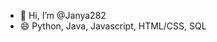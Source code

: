 - 👋 Hi, I’m @Janya282
- 😄 Python, Java, Javascript, HTML/CSS, SQL

<!---
Janya282/Janya282 is a ✨ special ✨ repository because its `README.md` (this file) appears on your GitHub profile.
You can click the Preview link to take a look at your changes.
--->
